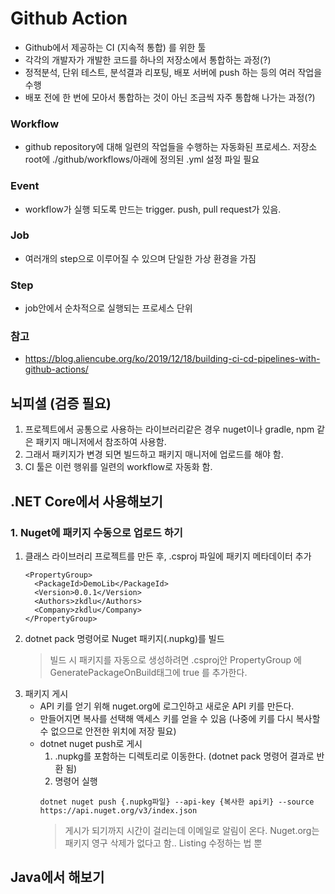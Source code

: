 # Github Action
- Github에서 제공하는 CI (지속적 통합) 를 위한 툴
- 각각의 개발자가 개발한 코드를 하나의 저장소에서 통합하는 과정(?)
- 정적분석, 단위 테스트, 분석결과 리포팅, 배포 서버에 push 하는 등의 여러 작업을 수행
- 배포 전에 한 번에 모아서 통합하는 것이 아닌 조금씩 자주 통합해 나가는 과정(?)

### Workflow
- github repository에 대해 일련의 작업들을 수행하는 자동화된 프로세스. 저장소 root에 ./github/workflows/아래에 정의된 .yml 설정 파일 필요

### Event
- workflow가 실행 되도록 만드는 trigger. push, pull request가 있음.

### Job
- 여러개의 step으로 이루어질 수 있으며 단일한 가상 환경을 가짐

### Step
- job안에서 순차적으로 실행되는 프로세스 단위


### 참고
- https://blog.aliencube.org/ko/2019/12/18/building-ci-cd-pipelines-with-github-actions/


## 뇌피셜 (검증 필요)
1. 프로젝트에서 공통으로 사용하는 라이브러리같은 경우 nuget이나 gradle, npm 같은 패키지 매니저에서 참조하여 사용함.
2. 그래서 패키지가 변경 되면 빌드하고 패키지 매니저에 업로드를 해야 함.
3. CI 툴은 이런 행위를 일련의 workflow로 자동화 함.

## .NET Core에서 사용해보기
### 1. Nuget에 패키지 수동으로 업로드 하기
1. 클래스 라이브러리 프로젝트를 만든 후, .csproj 파일에 패키지 메타데이터 추가
    ```.csproj
    <PropertyGroup>
      <PackageId>DemoLib</PackageId>
      <Version>0.0.1</Version>
      <Authors>zkdlu</Authors>
      <Company>zkdlu</Company>
    </PropertyGroup>
    ```
2. dotnet pack 명령어로 Nuget 패키지(.nupkg)를 빌드
    > 빌드 시 패키지를 자동으로 생성하려면 .csproj안 PropertyGroup 에 GeneratePackageOnBuild태그에 true 를 추가한다.
3. 패키지 게시
    - API 키를 얻기 위해 nuget.org에 로그인하고 새로운 API 키를 만든다.
    - 만들어지면 복사를 선택해 액세스 키를 얻을 수 있음 (나중에 키를 다시 복사할 수 없으므로 안전한 위치에 저장 필요)
    - dotnet nuget push로 게시
        1. .nupkg를 포함하는 디렉토리로 이동한다. (dotnet pack 명령어 결과로 반환 됨)
        2. 명령어 실행
        ```
        dotnet nuget push {.nupkg파일} --api-key {복사한 api키} --source https://api.nuget.org/v3/index.json
        ```
        > 게시가 되기까지 시간이 걸리는데 이메일로 알림이 온다.
        > Nuget.org는 패키지 영구 삭제가 없다고 함.. Listing 수정하는 법 뿐

## Java에서 해보기
